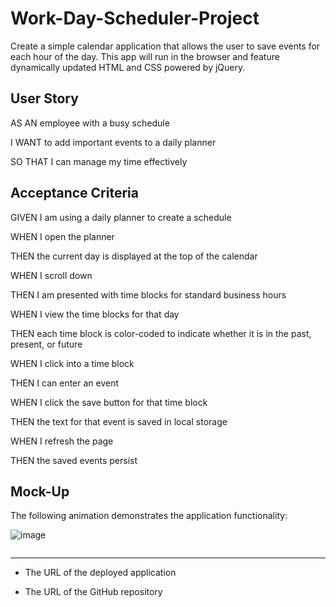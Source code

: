 # Work-Day-Scheduler-Project
Create a simple calendar application that allows the user to save events for each hour of the day. This app will run in the browser and feature dynamically updated HTML and CSS powered by jQuery.

## User Story

AS AN employee with a busy schedule

I WANT to add important events to a daily planner

SO THAT I can manage my time effectively 

## Acceptance Criteria

GIVEN I am using a daily planner to create a schedule

WHEN I open the planner

THEN the current day is displayed at the top of the calendar

WHEN I scroll down

THEN I am presented with time blocks for standard business hours

WHEN I view the time blocks for that day

THEN each time block is color-coded to indicate whether it is in the past, present, or future

WHEN I click into a time block

THEN I can enter an event

WHEN I click the save button for that time block

THEN the text for that event is saved in local storage

WHEN I refresh the page

THEN the saved events persist

## Mock-Up
The following animation demonstrates the application functionality:

![image](https://user-images.githubusercontent.com/107437104/181144675-9b4b80c1-7b0c-40a2-bb18-b149a950fb14.png)

```
```
- - -

* The URL of the deployed application

* The URL of the GitHub repository
